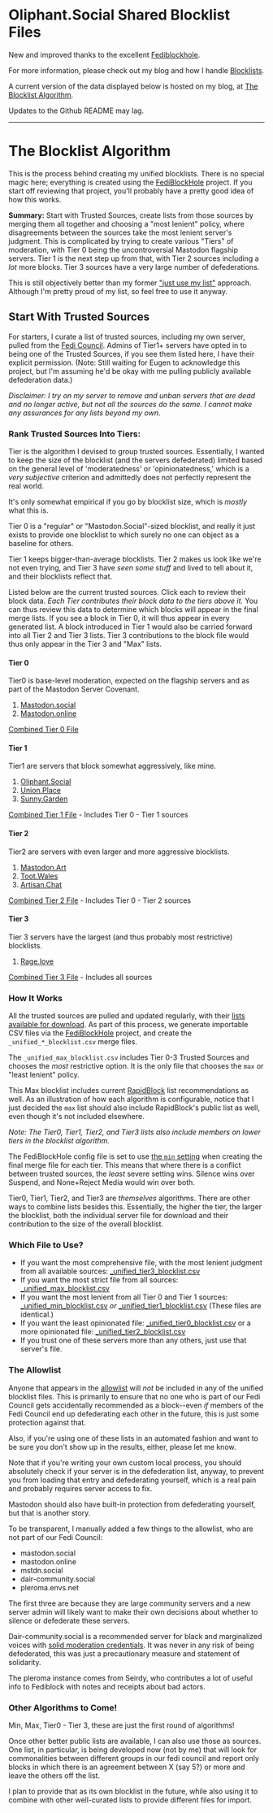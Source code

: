 # Oliphant.Social Shared Blocklist Files

New and improved thanks to the excellent [Fediblockhole](https://github.com/eigenmagic/fediblockhole).

For more information, please check out my blog and how I handle [Blocklists](https://writer.oliphant.social/oliphant/blocklists).

A current version of the data displayed below is hosted on my blog, at [The Blocklist Algorithm](https://writer.oliphant.social/oliphant/the-blocklist-algorithm).

Updates to the Github README may lag.

---

# The Blocklist Algorithm

This is the process behind creating my unified blocklists. There is no special magic here; everything is created using the [FediBlockHole](https://github.com/eigenmagic/fediblockhole) project. If you start off reviewing that project, you'll probably have a pretty good idea of how this works.
<!--more-->
**Summary:** Start with Trusted Sources, create lists from those sources by merging them all together and choosing a "most lenient" policy, where disagreements between the sources take the most lenient server's judgment. This is complicated by trying to create various "Tiers" of moderation, with Tier 0 being the uncontroversial Mastodon flagship servers. Tier 1 is the next step up from that, with Tier 2 sources including a *lot* more blocks. Tier 3 sources have a very large number of defederations.

This is still objectively better than my former ["just use my list"](https://github.com/sgrigson/oliphant/blob/main/blocklists/oliphant.social.csv) approach. Although I'm pretty proud of my list, so feel free to use it anyway.

## Start With Trusted Sources

For starters, I curate a list of trusted sources, including my own server, pulled from the [Fedi Council](/oliphant/the-fedi-council). Admins of Tier1+ servers have opted in to being one of the Trusted Sources, if you see them listed here, I have their explicit permission. (Note: Still waiting for Eugen to acknowledge this project, but I'm assuming he'd be okay with me pulling publicly available defederation data.) 

*Disclaimer: I try on my server to remove and unban servers that are dead and no longer active, but not all the sources do the same. I cannot make any assurances for any lists beyond my own.*

### Rank Trusted Sources Into Tiers:

Tier is the algorithm I devised to group trusted sources. Essentially, I wanted to keep the size of the blocklist (and the servers defederated) limited based on the general level of 'moderatedness' or 'opinionatedness,' which is a *very subjective* criterion and admittedly does not perfectly represent the real world.

It's only somewhat empirical if you go by blocklist size, which is *mostly* what this is.

Tier 0 is a "regular" or "Mastodon.Social"-sized blocklist, and really it just exists to provide one blocklist to which surely no one can object as a baseline for others.

Tier 1 keeps bigger-than-average blocklists. Tier 2 makes us look like we're not even trying, and Tier 3 have *seen some stuff* and lived to tell about it, and their blocklists reflect that.

Listed below are the current trusted sources. Click each to review their block data. *Each Tier contributes their block data to the tiers above it.* You can thus review this data to determine which blocks will appear in the final merge lists. If you see a block in Tier 0, it will thus appear in every generated list. A block introduced in Tier 1 would also be carried forward into all Tier 2 and Tier 3 lists. Tier 3 contributions to the block file would thus only appear in the Tier 3 and "Max" lists.

#### Tier 0

Tier0 is base-level moderation, expected on the flagship servers and as part of the Mastodon Server Covenant.
  
  1. [Mastodon.social](https://github.com/sgrigson/oliphant/blob/main/blocklists/mastodon.social.csv)
  1. [Mastodon.online](https://github.com/sgrigson/oliphant/blob/main/blocklists/mastodon.online.csv)

[Combined Tier 0 File](https://github.com/sgrigson/oliphant/blob/main/blocklists/_unified_tier0_blocklist.csv)

#### Tier 1

Tier1 are servers that block somewhat aggressively, like mine.
  
1. [Oliphant.Social](https://github.com/sgrigson/oliphant/blob/main/blocklists/oliphant.social.csv)
1. [Union.Place](https://github.com/sgrigson/oliphant/blob/main/blocklists/union.place.csv)
1. [Sunny.Garden](https://github.com/sgrigson/oliphant/blob/main/blocklists/sunny.garden.csv)

[Combined Tier 1 File](https://github.com/sgrigson/oliphant/blob/main/blocklists/_unified_tier1_blocklist.csv) - Includes Tier 0 - Tier 1 sources

#### Tier 2

Tier2 are servers with even larger and more aggressive blocklists.

1. [Mastodon.Art](https://github.com/sgrigson/oliphant/blob/main/blocklists/mastodon.art.csv)
1. [Toot.Wales](https://github.com/sgrigson/oliphant/blob/main/blocklists/toot.wales.csv)
1. [Artisan.Chat](https://github.com/sgrigson/oliphant/blob/main/blocklists/artisan.chat.csv)

[Combined Tier 2 File](https://github.com/sgrigson/oliphant/blob/main/blocklists/_unified_tier2_blocklist.csv) - Includes Tier 0 - Tier 2 sources

#### Tier 3

Tier 3 servers have the largest (and thus probably most restrictive) blocklists.

1. [Rage.love](https://github.com/sgrigson/oliphant/blob/main/blocklists/rage.love.csv)

[Combined Tier 3 File](https://github.com/sgrigson/oliphant/blob/main/blocklists/_unified_tier3_blocklist.csv) - Includes all sources

### How It Works

All the trusted sources are pulled and updated regularly, with their [lists available for download](https://github.com/sgrigson/oliphant/tree/main/blocklists). As part of this process, we generate importable CSV files via the [FediBlockHole](https://github.com/eigenmagic/fediblockhole) project, and create the `_unified_*_blocklist.csv` merge files. 

The `_unified_max_blocklist.csv` includes Tier 0-3 Trusted Sources and chooses the *most* restrictive option. It is the only file that chooses the `max` or "least lenient" policy.

This Max blocklist includes current [RapidBlock](https://rapidblock.org/) list recommendations as well. As an illustration of how each algorithm is configurable, notice that I just decided the `max` list should also include RapidBlock's public list as well, even though it's not included elsewhere.

*Note: The Tier0, Tier1, Tier2, and Tier3 lists also include members on lower tiers in the blocklist algorithm.*

The FediBlockHole config file is set to use [the `min` setting](https://github.com/eigenmagic/fediblockhole#mergeplan) when creating the final merge file for each tier. This means that where there is a conflict between trusted sources, the *least* severe setting wins. Silence wins over Suspend, and None+Reject Media would win over both.

Tier0, Tier1, Tier2, and Tier3 are *themselves* algorithms. There are other ways to combine lists besides this. Essentially, the higher the tier, the larger the blocklist, both the individual server file for download and their contribution to the size of the overall blocklist.

### Which File to Use?

* If you want the most comprehensive file, with the most lenient judgment from all available sources: [\_unified\_tier3\_blocklist.csv](https://github.com/sgrigson/oliphant/blob/main/blocklists/_unified_tier3_blocklist.csv)
* If you want the most strict file from all sources: [\_unified\_max\_blocklist.csv](https://github.com/sgrigson/oliphant/blob/main/blocklists/_unified_max_blocklist.csv)
* If you want the most lenient from all Tier 0 and Tier 1 sources: [\_unified\_min\_blocklist.csv](https://github.com/sgrigson/oliphant/blob/main/blocklists/_unified_min_blocklist.csv) *or* [\_unified\_tier1\_blocklist.csv](https://github.com/sgrigson/oliphant/blob/main/blocklists/_unified_tier1_blocklist.csv) (These files are identical.)
* If you want the least opinionated file: [\_unified\_tier0\_blocklist.csv](https://github.com/sgrigson/oliphant/blob/main/blocklists/_unified_tier0_blocklist.csv) or a more opinionated file: [\_unified\_tier2\_blocklist.csv](https://github.com/sgrigson/oliphant/blob/main/blocklists/_unified_tier2_blocklist.csv)
* If you trust one of these servers more than any others, just use that server's file.

### The Allowlist

Anyone that appears in the [allowlist](https://github.com/sgrigson/oliphant/blob/main/blocklists/__allowlist.csv) will *not* be included in any of the unified blocklist files. This is primarily to ensure that no one who is part of our Fedi Council gets accidentally recommended as a block--even *if* members of the Fedi Council end up defederating each other in the future, this is just some protection against that.

Also, if you're using one of these lists in an automated fashion and want to be sure you don't show up in the results, either, please let me know.

Note that if you're writing your own custom local process, you should absolutely check if your server is in the defederation list, anyway, to prevent you from loading that entry and defederating yourself, which is a real pain and probably requires server access to fix.

Mastodon should also have built-in protection from defederating yourself, but that is another story.

To be transparent, I manually added a few things to the allowlist, who are not part of our Fedi Council:

* mastodon.social
* mastodon.online
* mstdn.social
* dair-community.social
* pleroma.envs.net

The first three are because they are large community servers and a new server admin will likely want to make their own decisions about whether to silence or defederate these servers.

Dair-community.social is a recommended server for black and marginalized voices with [solid moderation credentials](/oliphant/mastodon-black-and-trans-friendly-servers). It was never in any risk of being defederated, this was just a precautionary measure and statement of solidarity.

The pleroma instance comes from Seirdy, who contributes a lot of useful info to Fediblock with notes and receipts about bad actors.

### Other Algorithms to Come!

Min, Max, Tier0 - Tier 3, these are just the first round of algorithms!

Once other better public lists are available, I can also use those as sources. One list, in particular, is being developed now (not by me) that will look for commonalities between different groups in our fedi council and report only blocks in which there is an agreement between X (say 5?) or more and leave the others off the list.

I plan to provide that as its own blocklist in the future, while also using it to combine with other well-curated lists to provide different files for import.
